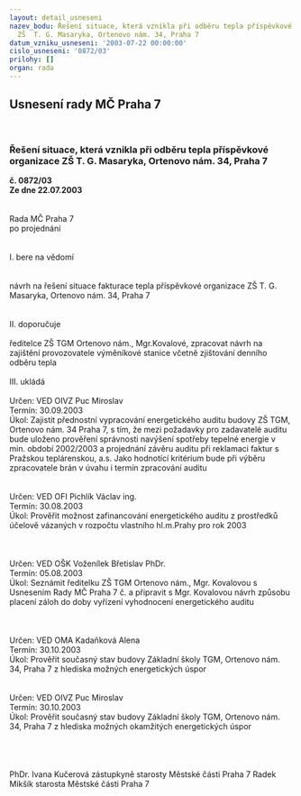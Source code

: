 ```yaml
---
layout: detail_usneseni
nazev_bodu: Řešení situace, která vznikla při odběru tepla příspěvkové organizace
  ZŠ  T. G. Masaryka, Ortenovo nám. 34, Praha 7
datum_vzniku_usneseni: '2003-07-22 00:00:00'
cislo_usneseni: '0872/03'
prilohy: []
organ: rada
---
```

<div id="ucUsn_pList" class="usn">
	<span><h2>Usnesení rady MČ Praha 7 </h2>
<br></span><div class="standBody">
<span><h3>Řešení situace, která vznikla při odběru tepla příspěvkové organizace ZŠ  T. G. Masaryka, Ortenovo nám. 34, Praha 7</h3></span><div class="center">
		<strong>č. 0872/03</strong><br>
	</div>
<div class="center">
		<strong>Ze dne 22.07.2003</strong><br><br>
	</div>
<br>Rada MČ Praha 7<br>po projednání<br><br><br>I.	bere na vědomí<br><br> <br>návrh na řešení situace fakturace tepla příspěvkové organizace ZŠ  T. G. Masaryka, Ortenovo nám. 34, Praha 7<br><br><br>II. doporučuje<br><br>ředitelce ZŠ TGM Ortenovo nám., Mgr.Kovalové, zpracovat návrh na zajištění provozovatele výměníkové stanice včetně zjištování denního odběru tepla<br><br>III. ukládá<br><br>Určen:	VED OIVZ Puc Miroslav<br>Termín: 30.09.2003<br>Úkol:	Zajistit přednostní vypracování energetického auditu budovy ZŠ TGM, Ortenovo nám. 34 Praha 7, s tím, že mezi požadavky pro zadavatelé auditu bude uloženo prověření správnosti navýšení spotřeby tepelné energie v min. období 2002/2003 a projednání závěru auditu při reklamaci faktur s Pražskou teplárenskou, a.s. Jako hodnotící kritérium bude při výběru zpracovatele brán v úvahu i  termín zpracování auditu   <br> <br><br>Určen:	VED OFI Pichlík Václav ing.<br>Termín: 30.08.2003<br>Úkol:	Prověřit možnost zafinancování energetického auditu z prostředků účelově vázaných v rozpočtu vlastního hl.m.Prahy pro rok 2003<br> <br><br><br>Určen:	VED OŠK Voženílek Břetislav PhDr.<br>Termín: 05.08.2003<br>Úkol:	Seznámit ředitelku ZŠ TGM Ortenovo nám., Mgr. Kovalovou s Usnesením Rady MČ Praha 7 č.    a připravit s Mgr. Kovalovou návrh způsobu placení záloh do doby vyřízení vyhodnocení energetického auditu<br> <br><br> <br>Určen:	VED OMA Kadaňková Alena<br>Termín: 30.10.2003<br>Úkol:	Prověřit současný stav budovy Základní školy TGM, Ortenovo nám. 34, Praha 7 z hlediska možných energetických úspor <br> <br><br>Určen:	VED OIVZ Puc Miroslav<br>Termín: 30.10.2003<br>Úkol:	Prověřit současný stav budovy Základní školy TGM, Ortenovo nám. 34, Praha 7 z hlediska možných okamžitých energetických úspor<br> <br><br> <br>	<br>PhDr. Ivana Kučerová zástupkyně starosty Městské části Praha 7	 Radek Mikšík starosta Městské části Praha 7<br>	<br><br>
</div>
</div>